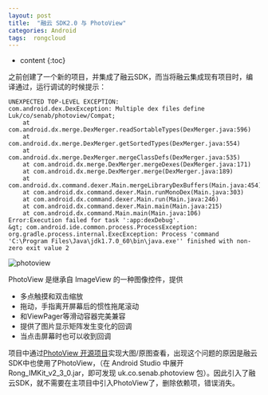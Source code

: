 ```yaml
---
layout: post
title:  "融云 SDK2.0 与 PhotoView"
categories: Android
tags:  rongcloud
---
```


* content
{:toc}

之前创建了一个新的项目，并集成了融云SDK，而当将融云集成现有项目时，编译通过，运行调试的时候提示：

```
UNEXPECTED TOP-LEVEL EXCEPTION:
com.android.dex.DexException: Multiple dex files define Luk/co/senab/photoview/Compat;
    at com.android.dx.merge.DexMerger.readSortableTypes(DexMerger.java:596)
    at com.android.dx.merge.DexMerger.getSortedTypes(DexMerger.java:554)
    at com.android.dx.merge.DexMerger.mergeClassDefs(DexMerger.java:535)
    at com.android.dx.merge.DexMerger.mergeDexes(DexMerger.java:171)
    at com.android.dx.merge.DexMerger.merge(DexMerger.java:189)
    at com.android.dx.command.dexer.Main.mergeLibraryDexBuffers(Main.java:454)
    at com.android.dx.command.dexer.Main.runMonoDex(Main.java:303)
    at com.android.dx.command.dexer.Main.run(Main.java:246)
    at com.android.dx.command.dexer.Main.main(Main.java:215)
    at com.android.dx.command.Main.main(Main.java:106)
Error:Execution failed for task ':app:dexDebug'.
&gt; com.android.ide.common.process.ProcessException: org.gradle.process.internal.ExecException: Process 'command 'C:\Program Files\Java\jdk1.7.0_60\bin\java.exe'' finished with non-zero exit value 2
```

![photoview](http://i5.tietuku.com/17c660902b1c0bc8.png)

PhotoView 是继承自 ImageView 的一种图像控件，提供


- 多点触摸和双击缩放
- 拖动，手指离开屏幕后的惯性拖尾滚动
- 和ViewPager等滑动容器完美兼容
- 提供了图片显示矩阵发生变化的回调
- 当点击屏幕时也可以收到回调

项目中通过[PhotoView 开源项目](https://github.com/chrisbanes/PhotoView)实现大图/原图查看，出现这个问题的原因是融云SDK中也使用了PhotoView，（在 Android Studio 中展开Rong_IMKit_v2_3_0.jar，即可发现 uk.co.senab.photoview 包）。因此引入了融云SDK，就不需要在主项目中引入PhotoView了，删除依赖项，错误消失。
